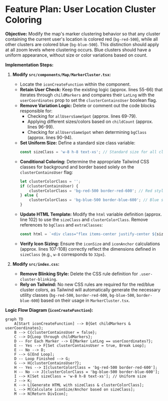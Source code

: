 # Feature Plan: User Location Cluster Coloring

**Objective:** Modify the map's marker clustering behavior so that any cluster containing the current user's location is colored red (`bg-red-500`), while all other clusters are colored blue (`bg-blue-500`). This distinction should apply at all zoom levels where clustering occurs. Blue clusters should have a uniform appearance, without size or color variations based on count.

**Implementation Steps:**

1.  **Modify `src/components/Map/MarkerCluster.tsx`:**
    *   Locate the `iconCreateFunction` within the component.
    *   **Retain User Check:** Keep the existing logic (approx. lines 55-66) that iterates through `childMarkers` and compares their `LatLng` with the `userCoordinates` prop to set the `clusterContainsUser` boolean flag.
    *   **Remove Variation Logic:** Delete or comment out the code blocks responsible for:
        *   Checking for `allUsersSameSpot` (approx. lines 69-79).
        *   Applying different sizes/colors based on `childCount` (approx. lines 96-99).
        *   Checking for `allUsersSameSpot` when determining `bgClass` (approx. lines 90-94).
    *   **Set Uniform Size:** Define a standard size class variable:
        ```typescript
        const sizeClass = 'w-8 h-8 text-xs'; // Standard size for all clusters
        ```
    *   **Conditional Coloring:** Determine the appropriate Tailwind CSS classes for background and border based solely on the `clusterContainsUser` flag:
        ```typescript
        let clusterColorClass = '';
        if (clusterContainsUser) {
            clusterColorClass = 'bg-red-500 border-red-600'; // Red style
        } else {
            clusterColorClass = 'bg-blue-500 border-blue-600'; // Blue style
        }
        ```
    *   **Update HTML Template:** Modify the `html` variable definition (approx. line 102) to use the `sizeClass` and `clusterColorClass`. Remove references to `bgClass` and `extraClasses`:
        ```typescript
        const html = `<div class="flex items-center justify-center ${sizeClass} ${clusterColorClass} text-white font-semibold rounded-full border-2 border-white shadow-md"><span>${childCount}</span></div>`;
        ```
    *   **Verify Icon Sizing:** Ensure the `iconSize` and `iconAnchor` calculations (approx. lines 107-108) correctly reflect the dimensions defined in `sizeClass` (e.g., `w-8` corresponds to `32px`).

2.  **Modify `src/index.css`:**
    *   **Remove Blinking Style:** Delete the CSS rule definition for `.user-cluster-blinking`.
    *   **Rely on Tailwind:** No new CSS rules are required for the red/blue cluster colors, as Tailwind will automatically generate the necessary utility classes (`bg-red-500`, `border-red-600`, `bg-blue-500`, `border-blue-600`) based on their usage in `MarkerCluster.tsx`.

**Logic Flow Diagram (`iconCreateFunction`):**

```mermaid
graph TD
    A[Start iconCreateFunction] --> B{Get childMarkers & userCoordinates};
    B --> C{clusterContainsUser = false};
    C --> D{Loop through childMarkers};
    D -- For Each Marker --> E{Marker LatLng == userCoordinates?};
    E -- Yes --> F[Set clusterContainsUser = true, Break Loop];
    E -- No --> D;
    F --> G[End Loop];
    D -- Loop Finished --> G;
    G --> H{clusterContainsUser?};
    H -- Yes --> I[clusterColorClass = 'bg-red-500 border-red-600'];
    H -- No --> J[clusterColorClass = 'bg-blue-500 border-blue-600'];
    I --> K[Set sizeClass = 'w-8 h-8 text-xs']; // Uniform size
    J --> K;
    K --> L[Generate HTML with sizeClass & clusterColorClass];
    L --> M[Calculate iconSize/Anchor based on sizeClass];
    M --> N[Return DivIcon];